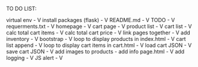 TO DO LIST:

virtual env - V
install packages (flask) - V
README.md - V
TODO - V
requerments.txt - V 
homepage - V
cart page - V
product list - V
cart list - V
calc total cart items - V
calc total cart price - V
link pages together - V
add inventory - V
bootstrap - V
loop to display products in index.html - V
cart list append - V
loop to display cart items in cart.html - V
load cart JSON - V
save cart JSON - V
add images to products - 
add info page.html - V
add logging - V
JS alert - V



